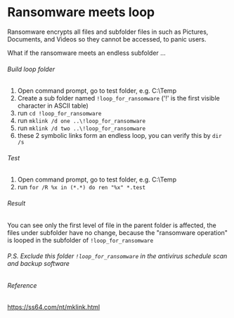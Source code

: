 # Ransomware meets loop

Ransomware encrypts all files and subfolder files in such as Pictures, Documents, and Videos so they cannot be accessed, to panic users. 

What if the ransomware meets an endless subfolder ...

###### Build loop folder
1. Open command prompt, go to test folder, e.g. C:\Temp
2. Create a sub folder named ``!loop_for_ransomware`` ('!' is the first visible character in ASCII table)
3. run ``cd !loop_for_ransomware``
4. run ``mklink /d one ..\!loop_for_ransomware``
5. run ``mklink /d two ..\!loop_for_ransomware``
6. these 2 symbolic links form an endless loop, you can verify this by ``dir /s``

###### Test
1. Open command prompt, go to test folder, e.g. C:\Temp
2. run ``for /R %x in (*.*) do ren "%x" *.test``

###### Result
You can see only the first level of file in the parent folder is affected, the files under subfolder have no change, because the "ransomware operation" is looped in the subfolder of ``!loop_for_ransomware``

###### P.S. Exclude this folder ``!loop_for_ransomware`` in the antivirus schedule scan and backup software

###### Reference
https://ss64.com/nt/mklink.html

